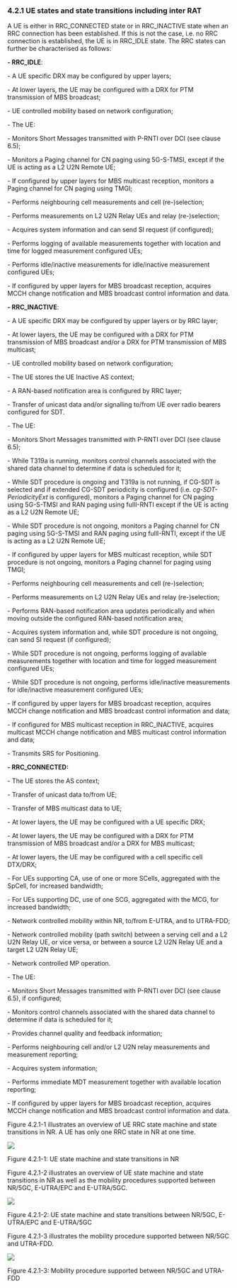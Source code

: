 ### 4.2.1 UE states and state transitions including inter RAT

A UE is either in RRC_CONNECTED state or in RRC_INACTIVE state when an
RRC connection has been established. If this is not the case, i.e. no
RRC connection is established, the UE is in RRC_IDLE state. The RRC
states can further be characterised as follows:

**- RRC_IDLE**:

\- A UE specific DRX may be configured by upper layers;

\- At lower layers, the UE may be configured with a DRX for PTM
transmission of MBS broadcast;

\- UE controlled mobility based on network configuration;

\- The UE:

\- Monitors Short Messages transmitted with P-RNTI over DCI (see clause
6.5);

\- Monitors a Paging channel for CN paging using 5G-S-TMSI, except if
the UE is acting as a L2 U2N Remote UE;

\- If configured by upper layers for MBS multicast reception, monitors a
Paging channel for CN paging using TMGI;

\- Performs neighbouring cell measurements and cell (re-)selection;

\- Performs measurements on L2 U2N Relay UEs and relay (re-)selection;

\- Acquires system information and can send SI request (if configured);

\- Performs logging of available measurements together with location and
time for logged measurement configured UEs;

\- Performs idle/inactive measurements for idle/inactive measurement
configured UEs;

\- If configured by upper layers for MBS broadcast reception, acquires
MCCH change notification and MBS broadcast control information and data.

**- RRC_INACTIVE**:

\- A UE specific DRX may be configured by upper layers or by RRC layer;

\- At lower layers, the UE may be configured with a DRX for PTM
transmission of MBS broadcast and/or a DRX for PTM transmission of MBS
multicast;

\- UE controlled mobility based on network configuration;

\- The UE stores the UE Inactive AS context;

\- A RAN-based notification area is configured by RRC layer;

\- Transfer of unicast data and/or signalling to/from UE over radio
bearers configured for SDT.

\- The UE:

\- Monitors Short Messages transmitted with P-RNTI over DCI (see clause
6.5);

\- While T319a is running, monitors control channels associated with the
shared data channel to determine if data is scheduled for it;

\- While SDT procedure is ongoing and T319a is not running, if CG-SDT is
selected and if extended CG-SDT periodicity is configured (i.e.
*cg-SDT-PeriodicityExt* is configured), monitors a Paging channel for CN
paging using 5G-S-TMSI and RAN paging using fullI-RNTI except if the UE
is acting as a L2 U2N Remote UE;

\- While SDT procedure is not ongoing, monitors a Paging channel for CN
paging using 5G-S-TMSI and RAN paging using fullI-RNTI, except if the UE
is acting as a L2 U2N Remote UE;

\- If configured by upper layers for MBS multicast reception, while SDT
procedure is not ongoing, monitors a Paging channel for paging using
TMGI;

\- Performs neighbouring cell measurements and cell (re-)selection;

\- Performs measurements on L2 U2N Relay UEs and relay (re-)selection;

\- Performs RAN-based notification area updates periodically and when
moving outside the configured RAN-based notification area;

\- Acquires system information and, while SDT procedure is not ongoing,
can send SI request (if configured);

\- While SDT procedure is not ongoing, performs logging of available
measurements together with location and time for logged measurement
configured UEs;

\- While SDT procedure is not ongoing, performs idle/inactive
measurements for idle/inactive measurement configured UEs;

\- If configured by upper layers for MBS broadcast reception, acquires
MCCH change notification and MBS broadcast control information and data;

\- If configured for MBS multicast reception in RRC_INACTIVE, acquires
multicast MCCH change notification and MBS multicast control information
and data;

\- Transmits SRS for Positioning.

**- RRC_CONNECTED:**

\- The UE stores the AS context;

\- Transfer of unicast data to/from UE;

\- Transfer of MBS multicast data to UE;

\- At lower layers, the UE may be configured with a UE specific DRX;

\- At lower layers, the UE may be configured with a DRX for PTM
transmission of MBS broadcast and/or a DRX for MBS multicast;

\- At lower layers, the UE may be configured with a cell specific cell
DTX/DRX;

\- For UEs supporting CA, use of one or more SCells, aggregated with the
SpCell, for increased bandwidth;

\- For UEs supporting DC, use of one SCG, aggregated with the MCG, for
increased bandwidth;

\- Network controlled mobility within NR, to/from E-UTRA, and to
UTRA-FDD;

\- Network controlled mobility (path switch) between a serving cell and
a L2 U2N Relay UE, or vice versa, or between a source L2 U2N Relay UE
and a target L2 U2N Relay UE;

\- Network controlled MP operation.

\- The UE:

\- Monitors Short Messages transmitted with P-RNTI over DCI (see clause
6.5), if configured;

\- Monitors control channels associated with the shared data channel to
determine if data is scheduled for it;

\- Provides channel quality and feedback information;

\- Performs neighbouring cell and/or L2 U2N relay measurements and
measurement reporting;

\- Acquires system information;

\- Performs immediate MDT measurement together with available location
reporting;

\- If configured by upper layers for MBS broadcast reception, acquires
MCCH change notification and MBS broadcast control information and data.

Figure 4.2.1-1 illustrates an overview of UE RRC state machine and state
transitions in NR. A UE has only one RRC state in NR at one time.

![](media/image3.emf)

Figure 4.2.1-1: UE state machine and state transitions in NR

Figure 4.2.1-2 illustrates an overview of UE state machine and state
transitions in NR as well as the mobility procedures supported between
NR/5GC, E-UTRA/EPC and E-UTRA/5GC.

![](media/image4.emf)

Figure 4.2.1-2: UE state machine and state transitions between NR/5GC,
E-UTRA/EPC and E-UTRA/5GC

Figure 4.2.1-3 illustrates the mobility procedure supported between
NR/5GC and UTRA-FDD.

![](media/image5.emf)

Figure 4.2.1-3: Mobility procedure supported between NR/5GC and UTRA-FDD